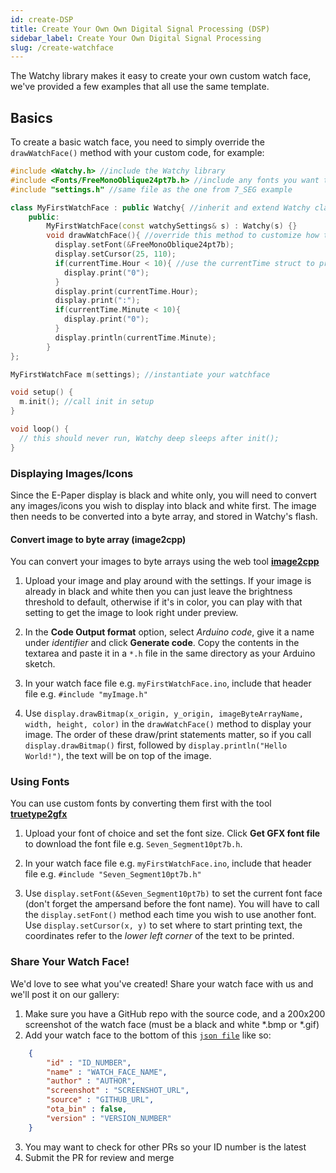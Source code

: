 ```yaml
---
id: create-DSP
title: Create Your Own Own Digital Signal Processing (DSP)
sidebar_label: Create Your Own Digital Signal Processing
slug: /create-watchface
---
```


The Watchy library makes it easy to create your own custom watch face, we've provided a few examples that all use the same template.

## Basics

To create a basic watch face, you need to simply override the ```drawWatchFace()``` method with your custom code, for example:

```cpp title="myFirstWatchFace.ino"
#include <Watchy.h> //include the Watchy library
#include <Fonts/FreeMonoOblique24pt7b.h> //include any fonts you want to use
#include "settings.h" //same file as the one from 7_SEG example

class MyFirstWatchFace : public Watchy{ //inherit and extend Watchy class
    public:
        MyFirstWatchFace(const watchySettings& s) : Watchy(s) {}
        void drawWatchFace(){ //override this method to customize how the watch face looks
          display.setFont(&FreeMonoOblique24pt7b);
          display.setCursor(25, 110);
          if(currentTime.Hour < 10){ //use the currentTime struct to print latest time
            display.print("0");
          }
          display.print(currentTime.Hour);
          display.print(":");
          if(currentTime.Minute < 10){
            display.print("0");
          }  
          display.println(currentTime.Minute);   
        }
};

MyFirstWatchFace m(settings); //instantiate your watchface

void setup() {
  m.init(); //call init in setup
}

void loop() {
  // this should never run, Watchy deep sleeps after init();
}
```

### Displaying Images/Icons

Since the E-Paper display is black and white only, you will need to convert any images/icons you wish to display into black and white first.
The image then needs to be converted into a byte array, and stored in Watchy's flash.

#### Convert image to byte array (image2cpp)

You can convert your images to byte arrays using the web tool <ins>[**image2cpp**](http://javl.github.io/image2cpp/)</ins>

1. Upload your image and play around with the settings. If your image is already in black and white then you can just leave the brightness threshold  to default, otherwise if it's in color, you can play with that setting to get the image to look right under preview.

2. In the **Code Output format** option, select *Arduino code*, give it a name under *identifier* and click **Generate code**. Copy the contents in the textarea and paste it in a ```*.h``` file in the same directory as your Arduino sketch.

3. In your watch face file e.g. ```myFirstWatchFace.ino```, include that header file e.g. ```#include "myImage.h"```

4. Use ```display.drawBitmap(x_origin, y_origin, imageByteArrayName, width, height, color)``` in the ```drawWatchFace()``` method to display your image. The order of these draw/print statements matter, so if you call ```display.drawBitmap()``` first, followed by ```display.println("Hello World!")```, the text will be on top of the image.

### Using Fonts

You can use custom fonts by converting them first with the tool <ins>[**truetype2gfx**](https://rop.nl/truetype2gfx/)</ins>

1. Upload your font of choice and set the font size. Click **Get GFX font file** to download the font file e.g. ```Seven_Segment10pt7b.h```.

2. In your watch face file e.g. ```myFirstWatchFace.ino```, include that header file e.g. ```#include "Seven_Segment10pt7b.h"```

3. Use ```display.setFont(&Seven_Segment10pt7b)``` to set the current font face (don't forget the ampersand before the font name). You will have to call the ```display.setFont()``` method each time you wish to use another font. Use ```display.setCursor(x, y)``` to set where to start printing text, the coordinates refer to the *lower left corner* of the text to be printed.

### Share Your Watch Face!

We'd love to see what you've created! Share your watch face with us and we'll post it on our gallery:

1. Make sure you have a GitHub repo with the source code, and a 200x200 screenshot of the watch face (must be a black and white \*.bmp or \*.gif)
2. Add your watch face to the bottom of this [`json file`](https://github.com/sqfmi/watchy-docs/blob/main/src/pages/watchfaces/watchfaces.json) like so:
```json
    {
        "id" : "ID_NUMBER",
        "name" : "WATCH_FACE_NAME",
        "author" : "AUTHOR",
        "screenshot" : "SCREENSHOT_URL",
        "source" : "GITHUB_URL",
        "ota_bin" : false,
        "version" : "VERSION_NUMBER"
    }  
```
3. You may want to check for other PRs so your ID number is the latest
4. Submit the PR for review and merge
